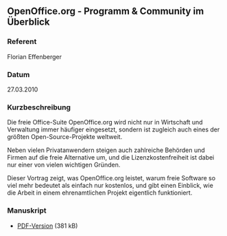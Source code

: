 ## OpenOffice.org - Programm & Community im Überblick


### Referent
Florian Effenberger

### Datum
27.03.2010

### Kurzbeschreibung
Die freie Office-Suite OpenOffice.org wird nicht nur in Wirtschaft und
Verwaltung immer häufiger eingesetzt, sondern ist zugleich auch eines der
größten Open-Source-Projekte weltweit.

Neben vielen Privatanwendern steigen auch zahlreiche Behörden und Firmen auf
die freie Alternative um, und die Lizenzkostenfreiheit ist dabei nur einer von
vielen wichtigen Gründen.

Dieser Vortrag zeigt, was OpenOffice.org leistet, warum freie Software so viel
mehr bedeutet als einfach nur kostenlos, und gibt einen Einblick, wie die
Arbeit in einem ehrenamtlichen Projekt eigentlich funktioniert.

### Manuskript

* [PDF-Version](/download/Vortraege/OpenOffice.org_LIT_2010.pdf) (381 kB)
